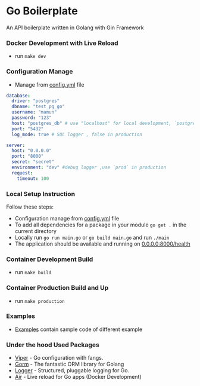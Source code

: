# Go Boilerplate
An API boilerplate written in Golang with Gin Framework

### Docker Development with Live Reload
- run `make dev`

### Configuration Manage
- Manage from [config.yml](config.yml) file
```yaml
database:
  driver: "postgres"
  dbname: "test_pg_go"
  username: "mamun"
  password: "123"
  host: "postgres_db" # use "localhost" for local development, `postgres_db` for docker
  port: "5432"
  log_mode: true # SQL logger , false in production

server:
  host: "0.0.0.0"
  port: "8000"
  secret: "secret"
  environment: "dev" #debug logger ,use `prod` in production
  request:
    timeout: 100
```
### Local Setup Instruction
Follow these steps:
- Configuration manage from [config.yml](config.yml) file
- To add all dependencies for a package in your module `go get .` in the current directory
- Locally run `go run main.go` or `go build main.go` and run `./main`
- The application should be available and running on [0.0.0.0:8000/health](http://0.0.0.0:8000/health)

### Container Development Build
- run `make build`

### Container Production Build and Up
- run `make production`

### Examples
- [Examples](src/examples) contain sample code of different example

### Under the hood Used Packages 
- [Viper](https://github.com/spf13/viper) - Go configuration with fangs.
- [Gorm](https://github.com/go-gorm/gorm) - The fantastic ORM library for Golang
- [Logger](https://github.com/sirupsen/logrus) - Structured, pluggable logging for Go.
- [Air](https://github.com/cosmtrek/air) - Live reload for Go apps (Docker Development)
